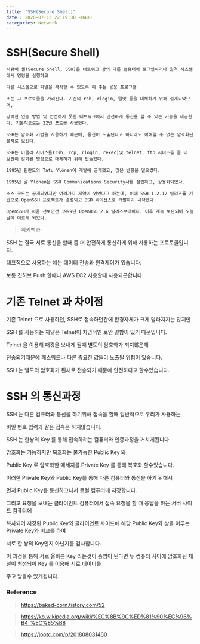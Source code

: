 ```yaml
---
title: "SSH(Secure Shell)"
date : 2020-07-13 22:19:30 -0400
categories: Network
---
```



# SSH(Secure Shell)

```
시큐어 셸(Secure Shell, SSH)은 네트워크 상의 다른 컴퓨터에 로그인하거나 원격 시스템에서 명령을 실행하고

다른 시스템으로 파일을 복사할 수 있도록 해 주는 응용 프로그램

또는 그 프로토콜을 가리킨다. 기존의 rsh, rlogin, 텔넷 등을 대체하기 위해 설계되었으며,

강력한 인증 방법 및 안전하지 못한 네트워크에서 안전하게 통신을 할 수 있는 기능을 제공한다. 기본적으로는 22번 포트를 사용한다.

SSH는 암호화 기법을 사용하기 때문에, 통신이 노출된다고 하더라도 이해할 수 없는 암호화된 문자로 보인다.

SSH는 버클리 서비스들(rsh, rcp, rlogin, rexec)및 telnet, ftp 서비스를 좀 더 보안이 강화된 명령으로 대체하기 위해 만들었다.

1995년 핀란드의 Tatu Ylönen이 개발해 공개했고, 많은 반향을 일으켰다.

1995년 말 Ylönen은 SSH Communications Security사를 설립하고, 상용화되었다.

소스 코드는 공개되었지만 여러가지 제약이 있었다고 하는데, 이에 SSH 1.2.12 릴리즈를 기반으로 OpenSSH 프로젝트가 결성되고 BSD 라이선스로 개발하기 시작했다.

OpenSSH가 처음 선보인건 1999년 OpenBSD 2.6 릴리즈부터이다. 이후 계속 보완되어 오늘날에 이르게 되었다.
```

> 위키백과



SSH 는 결국 서로 통신을 할때 좀 더 안전하게 통신하게 위해 사용하는 프로토콜입니다.

대표적으로 사용하는 예는 데이터 전송과 원격제어가 있습니다.

보통 깃허브 Push 할때나 AWS EC2 사용할때 사용되곤합니다.


# 기존 Telnet 과 차이점

기존 Telnet 으로 사용하던, SSH로 접속하던간에 환경자체가 크게 달라지지는 않지만

SSH 를 사용하는 까닭은 Telnet이 치명적인 보안 결함이 있기 때문입니다.

Telnet 을 이용해 패킷을 보내게 될때 별도의 암호화가 되지않은채

전송되기때문에 패스워드나 다른 중요한 값들이 노출될 위험이 있습니다.

SSH 는 별도의 암호화가 된채로 전송되기 때문에 안전하다고 할수있습니다.


# SSH 의 통신과정

SSH 는 다른 컴퓨터와 통신을 하기위해 접속을 할때 일반적으로 우리가 사용하는

비밀 번호 입력과 같은 접속은 하지않습니다.

SSH 는 한쌍의 Key 를 통해 접속하려는 컴퓨터와 인증과정을 거치게됩니다.

암호화는 가능하지만 복호화는 불가능한  Public Key 와

Public Key 로 암호화한 메세지를 Private Key 를 통해 복호화 할수있습니다.

이러한 Private Key와 Public Key를 통해 다른 컴퓨터와 통신을 하기 위해서

먼저 Public Key를 통신하고나서 로컬 컴퓨터에 저장합니다.

그리고 요청을 보내는 클라이언트 컴퓨터에서 접속 요청을 할 때 응답을 하는 서버 사이드 컴퓨터에

복사되어 저장된 Public Key와 클라이언트 사이드에 해당 Public Key와 쌍을 이루는 Private Key와 비교를 하여

서로 한 쌍의 Key인지 아닌지를 검사합니다.

이 과정을 통해 서로 올바른 Key 라는것이 증명이 된다면 두 컴퓨터 사이에 암호화된 채널이 형성되어 Key 를 이용해 서로 데이터를

주고 받을수 있게됩니다.



### Reference

> https://baked-corn.tistory.com/52

> https://ko.wikipedia.org/wiki/%EC%8B%9C%ED%81%90%EC%96%B4_%EC%85%B8

> https://jootc.com/p/201808031460






